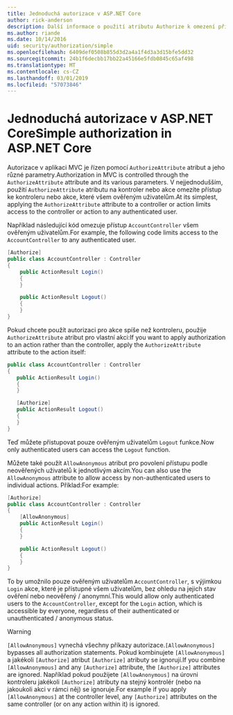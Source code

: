 ```yaml
---
title: Jednoduchá autorizace v ASP.NET Core
author: rick-anderson
description: Další informace o použití atributu Authorize k omezení přístupu k ASP.NET Core kontrolery a akce.
ms.author: riande
ms.date: 10/14/2016
uid: security/authorization/simple
ms.openlocfilehash: 6409def0508b855d3d2a4a1f4d3a3d15bfe5dd32
ms.sourcegitcommit: 24b1f6decbb17bb22a45166e5fdb0845c65af498
ms.translationtype: MT
ms.contentlocale: cs-CZ
ms.lasthandoff: 03/01/2019
ms.locfileid: "57073846"
---
```

# <a name="simple-authorization-in-aspnet-core"></a><span data-ttu-id="29028-103">Jednoduchá autorizace v ASP.NET Core</span><span class="sxs-lookup"><span data-stu-id="29028-103">Simple authorization in ASP.NET Core</span></span>

<a name="security-authorization-simple"></a>

<span data-ttu-id="29028-104">Autorizace v aplikaci MVC je řízen pomocí `AuthorizeAttribute` atribut a jeho různé parametry.</span><span class="sxs-lookup"><span data-stu-id="29028-104">Authorization in MVC is controlled through the `AuthorizeAttribute` attribute and its various parameters.</span></span> <span data-ttu-id="29028-105">V nejjednodušším, použití `AuthorizeAttribute` atributu na kontroler nebo akce omezíte přístup ke kontroleru nebo akce, které všem ověřeným uživatelům.</span><span class="sxs-lookup"><span data-stu-id="29028-105">At its simplest, applying the `AuthorizeAttribute` attribute to a controller or action limits access to the controller or action to any authenticated user.</span></span>

<span data-ttu-id="29028-106">Například následující kód omezuje přístup `AccountController` všem ověřeným uživatelům.</span><span class="sxs-lookup"><span data-stu-id="29028-106">For example, the following code limits access to the `AccountController` to any authenticated user.</span></span>

```csharp
[Authorize]
public class AccountController : Controller
{
    public ActionResult Login()
    {
    }

    public ActionResult Logout()
    {
    }
}
```

<span data-ttu-id="29028-107">Pokud chcete použít autorizaci pro akce spíše než kontroleru, použije `AuthorizeAttribute` atribut pro vlastní akci:</span><span class="sxs-lookup"><span data-stu-id="29028-107">If you want to apply authorization to an action rather than the controller, apply the `AuthorizeAttribute` attribute to the action itself:</span></span>

```csharp
public class AccountController : Controller
{
   public ActionResult Login()
   {
   }

   [Authorize]
   public ActionResult Logout()
   {
   }
}
```

<span data-ttu-id="29028-108">Teď můžete přistupovat pouze ověřeným uživatelům `Logout` funkce.</span><span class="sxs-lookup"><span data-stu-id="29028-108">Now only authenticated users can access the `Logout` function.</span></span>

<span data-ttu-id="29028-109">Můžete také použít `AllowAnonymous` atribut pro povolení přístupu podle neověřených uživatelů k jednotlivým akcím.</span><span class="sxs-lookup"><span data-stu-id="29028-109">You can also use the `AllowAnonymous` attribute to allow access by non-authenticated users to individual actions.</span></span> <span data-ttu-id="29028-110">Příklad:</span><span class="sxs-lookup"><span data-stu-id="29028-110">For example:</span></span>

```csharp
[Authorize]
public class AccountController : Controller
{
    [AllowAnonymous]
    public ActionResult Login()
    {
    }

    public ActionResult Logout()
    {
    }
}
```

<span data-ttu-id="29028-111">To by umožnilo pouze ověřeným uživatelům `AccountController`, s výjimkou `Login` akce, které je přístupné všem uživatelům, bez ohledu na jejich stav ověření nebo neověřený / anonymní.</span><span class="sxs-lookup"><span data-stu-id="29028-111">This would allow only authenticated users to the `AccountController`, except for the `Login` action, which is accessible by everyone, regardless of their authenticated or unauthenticated / anonymous status.</span></span>

> [!WARNING]
> <span data-ttu-id="29028-112">`[AllowAnonymous]` vynechá všechny příkazy autorizace.</span><span class="sxs-lookup"><span data-stu-id="29028-112">`[AllowAnonymous]` bypasses all authorization statements.</span></span> <span data-ttu-id="29028-113">Pokud kombinujete `[AllowAnonymous]` a jakékoli `[Authorize]` atribut `[Authorize]` atributy se ignorují.</span><span class="sxs-lookup"><span data-stu-id="29028-113">If you combine `[AllowAnonymous]` and any `[Authorize]` attribute, the `[Authorize]` attributes are ignored.</span></span> <span data-ttu-id="29028-114">Například pokud použijete `[AllowAnonymous]` na úrovni kontroleru jakékoli `[Authorize]` atributy na stejný kontrolér (nebo na jakoukoli akci v rámci něj) se ignoruje.</span><span class="sxs-lookup"><span data-stu-id="29028-114">For example if you apply `[AllowAnonymous]` at the controller level, any `[Authorize]` attributes on the same controller (or on any action within it) is ignored.</span></span>
